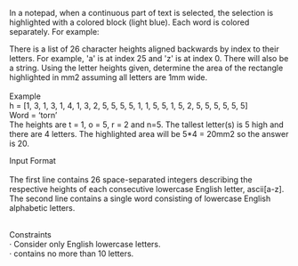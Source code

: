 In a notepad, when a continuous part of text is selected, the selection is highlighted with a colored block (light blue). Each word is colored separately. For example:<br>

There is a list of 26 character heights aligned backwards by index to their letters. For example, 'a' is at index 25 and 'z' is at index 0. There will also be a string. Using the letter heights given, determine the area of the rectangle highlighted in mm2 assuming all letters are 1mm wide.<br><br>
Example<br>
 h = [1, 3, 1, 3, 1, 4, 1, 3, 2, 5, 5, 5, 5, 1, 1, 5, 5, 1, 5, 2, 5, 5, 5, 5, 5, 5]<br>
Word = ‘torn’<br>
The heights are t = 1, o = 5, r = 2 and n=5. The tallest letter(s) is 5 high and there are 4 letters. The highlighted area will be 5*4 = 20mm2 so the answer is 20.<br>
 
Input Format<br><br>
The first line contains 26 space-separated integers describing the respective heights of each consecutive lowercase English letter, ascii[a-z].<br>
The second line contains a single word consisting of lowercase English alphabetic letters.<br><br>
 
Constraints<br>
·        Consider only English lowercase letters.<br>
·         contains no more than 10 letters.
